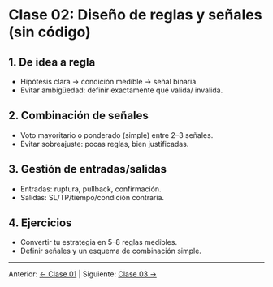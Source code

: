 # Clase 02: Diseño de reglas y señales (sin código)

## 1. De idea a regla
- Hipótesis clara → condición medible → señal binaria.
- Evitar ambigüedad: definir exactamente qué valida/ invalida.

## 2. Combinación de señales
- Voto mayoritario o ponderado (simple) entre 2–3 señales.
- Evitar sobreajuste: pocas reglas, bien justificadas.

## 3. Gestión de entradas/salidas
- Entradas: ruptura, pullback, confirmación.
- Salidas: SL/TP/tiempo/condición contraria.

## 4. Ejercicios
- Convertir tu estrategia en 5–8 reglas medibles.
- Definir señales y un esquema de combinación simple.

---
Anterior: [← Clase 01](Clase_01_Conceptos_Avanzados_Sin_Codigo.md) | Siguiente: [Clase 03 →](Clase_03_Gobernanza_y_Control_de_Cambios.md)
